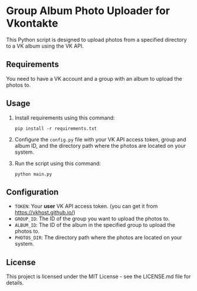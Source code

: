 # Group Album Photo Uploader for Vkontakte

This Python script is designed to upload photos from a specified directory to a VK album using the VK API.


## Requirements

You need to have a VK account and a group with an album to upload the photos to. 

## Usage

1. Install requirements using this command:
   
    ```
    pip install -r requirements.txt
    ```
2. Configure the `config.py` file with your VK API access token, group and album ID, and the directory path where the photos are located on your system.
3. Run the script using this command:

    ```
    python main.py
    ```

## Configuration

- `TOKEN`: Your **user** VK API access token. (you can get it from https://vkhost.github.io/)
- `GROUP_ID`: The ID of the group you want to upload the photos to.
- `ALBUM_ID`: The ID of the album in the specified group to upload the photos to.
- `PHOTOS_DIR`: The directory path where the photos are located on your system.

## License

This project is licensed under the MIT License - see the LICENSE.md file for details.
